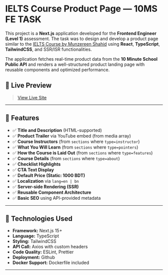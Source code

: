 # IELTS Course Product Page — 10MS FE TASK

This project is a **Next.js** application developed for the **Frontend Engineer (Level 1)** assessment. The task was to design and develop a product page similar to the [IELTS Course by Munzereen Shahid](https://10minuteschool.com/product/ielts-course/) using **React**, **TypeScript**, **TailwindCSS**, and SSR/ISR functionalities.

The application fetches real-time product data from the **10 Minute School Public API** and renders a well-structured product landing page with reusable components and optimized performance.

## 🔗 Live Preview  
> [View Live Site](https://your-live-link.com)

---

## 🚀 Features

- ✅ **Title and Description** (HTML-supported)
- ✅ **Product Trailer** via YouTube embed (from media array)
- ✅ **Course Instructors** (from `sections` where `type=instructor`)
- ✅ **What You Will Learn** (from `sections` where `type=pointers`)
- ✅ **How the Course is Laid Out** (from `sections` where `type=features`)
- ✅ **Course Details** (from `sections` where `type=about`)
- ✅ **Checklist Highlights**
- ✅ **CTA Text Display**
- ✅ **Default Price (Static: 1000 BDT)**
- ✅ **Localization** via `lang=en | bn`
- ✅ **Server-side Rendering (SSR)**
- ✅ **Reusable Component Architecture**
- ✅ **Basic SEO** using API-provided metadata

---

## 🔧 Technologies Used

- **Framework:** Next.js 15+
- **Language:** TypeScript
- **Styling:** TailwindCSS
- **API Call:** Axios with custom headers
- **Code Quality:** ESLint, Prettier
- **Deployment:** Github
- **Docker Support:** Dockerfile included

---